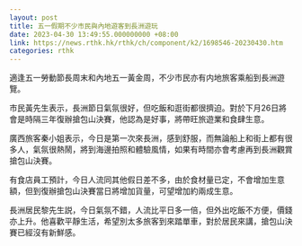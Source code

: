 ```yaml
---
layout: post
title: 五一假期不少市民與內地遊客到長洲遊玩
date: 2023-04-30 13:49:55.000000000 +08:00
link: https://news.rthk.hk/rthk/ch/component/k2/1698546-20230430.htm
categories: rthk
---
```


適逢五一勞動節長周末和內地五一黃金周，不少市民亦有内地旅客乘船到長洲遊覽。

市民黃先生表示，長洲節日氣氛很好，但吃飯和逛街都很擠迫。對於下月26日將會是時隔三年復辦搶包山決賽，他認為是好事，將帶旺旅遊業和食肆生意。

廣西旅客秦小姐表示，今日是第一次來長洲，感到舒服，而無論船上和街上都有很多人，氣氛很熱鬧，將到海邊拍照和體驗風情，如果有時間亦會考慮再到長洲觀賞搶包山決賽。

有食店員工預計，今日人流同其他假日差不多，由於食材量已定，不會增加生意額，但到復辦搶包山決賽當日將增加貨量，可望增加約兩成生意。

長洲居民黎先生説，今日氣氛不錯，人流比平日多一倍，但外出吃飯不方便，價錢亦上升。他喜歡平靜生活，希望別太多旅客到來踏單車，對於居民來講，搶包山決賽已經沒有新鮮感。

